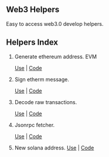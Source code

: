 ## Web3 Helpers

Easy to access web3.0 develop helpers.

## Helpers Index

1. Generate ethereum address. EVM

   [Use](https://web3tools-nu.vercel.app/apps/evm/new-address) | [Code](pages/apps/evm/generate_new_address/)

2. Sign etherm message.

   [Use](https://web3tools-nu.vercel.app/apps/evm/new-address) | [Code](pages/apps/evm/generate_new_address/)

3. Decode raw transactions.

   [Use](https://web3tools-nu.vercel.app/apps/evm/decode-raw-transaction) | [Code](pages/apps/evm/decode-raw-transaction/)

4. Jsonrpc fetcher.

   [Use](https://web3tools-nu-vercel.app/apps/evm/jssonrpc-fetch) | [Code](pages/apps/evm/jsonrpc-fetch/)

5. New solana address.
   [Use](https://web3tools-nu.vercel.app/apps/solana/new-address) | [Code](pages/apps/evm/new-address/)
